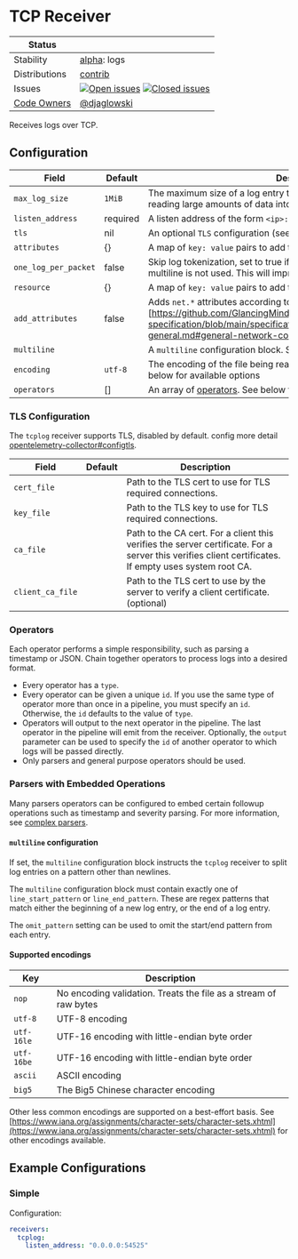 # TCP Receiver

<!-- status autogenerated section -->
| Status        |           |
| ------------- |-----------|
| Stability     | [alpha]: logs   |
| Distributions | [contrib] |
| Issues        | [![Open issues](https://img.shields.io/github/issues-search/open-telemetry/opentelemetry-collector-contrib?query=is%3Aissue%20is%3Aopen%20label%3Areceiver%2Ftcplog%20&label=open&color=orange&logo=opentelemetry)](https://github.com/GlancingMind/opentelemetry-collector-contrib/issues?q=is%3Aopen+is%3Aissue+label%3Areceiver%2Ftcplog) [![Closed issues](https://img.shields.io/github/issues-search/open-telemetry/opentelemetry-collector-contrib?query=is%3Aissue%20is%3Aclosed%20label%3Areceiver%2Ftcplog%20&label=closed&color=blue&logo=opentelemetry)](https://github.com/GlancingMind/opentelemetry-collector-contrib/issues?q=is%3Aclosed+is%3Aissue+label%3Areceiver%2Ftcplog) |
| [Code Owners](https://github.com/GlancingMind/opentelemetry-collector-contrib/blob/main/CONTRIBUTING.md#becoming-a-code-owner)    | [@djaglowski](https://www.github.com/djaglowski) |

[alpha]: https://github.com/GlancingMind/opentelemetry-collector#alpha
[contrib]: https://github.com/GlancingMind/opentelemetry-collector-releases/tree/main/distributions/otelcol-contrib
<!-- end autogenerated section -->

Receives logs over TCP.

## Configuration

| Field                     | Default              | Description                                                                                                        |
| ---                       | ---                  | ---                                                                                                                |
| `max_log_size`            | `1MiB`               | The maximum size of a log entry to read before failing. Protects against reading large amounts of data into memory |
| `listen_address`          | required             | A listen address of the form `<ip>:<port>`                                                                         |
| `tls`                     | nil                  | An optional `TLS` configuration (see the TLS configuration section)                                                |
| `attributes`              | {}                   | A map of `key: value` pairs to add to the entry's attributes                                                       |
| `one_log_per_packet`      | false                | Skip log tokenization, set to true if logs contains one log per record and multiline is not used.  This will improve performance.                                                 |
| `resource`                | {}                   | A map of `key: value` pairs to add to the entry's resource                                                         |
| `add_attributes`          | false                | Adds `net.*` attributes according to [semantic convention][https://github.com/GlancingMind/opentelemetry-specification/blob/main/specification/trace/semantic_conventions/span-general.md#general-network-connection-attributes] |
| `multiline`               |                      | A `multiline` configuration block. See below for details                                                           |
| `encoding`                | `utf-8`              | The encoding of the file being read. See the list of supported encodings below for available options               |
| `operators`               | []                   | An array of [operators](../../pkg/stanza/docs/operators/README.md#what-operators-are-available). See below for more details |

### TLS Configuration

The `tcplog` receiver supports TLS, disabled by default.
config more detail [opentelemetry-collector#configtls](https://github.com/GlancingMind/opentelemetry-collector/tree/main/config/configtls#tls-configuration-settings).

| Field             | Default          | Description                               |
| ---               | ---              | ---                                       |
| `cert_file`       |                  | Path to the TLS cert to use for TLS required connections.   |
| `key_file`        |                  | Path to the TLS key to use for TLS required connections.       |
| `ca_file`         |                  | Path to the CA cert. For a client this verifies the server certificate. For a server this verifies client certificates. If empty uses system root CA.        |
| `client_ca_file`  |                  | Path to the TLS cert to use by the server to verify a client certificate. (optional)   |

### Operators

Each operator performs a simple responsibility, such as parsing a timestamp or JSON. Chain together operators to process logs into a desired format.

- Every operator has a `type`.
- Every operator can be given a unique `id`. If you use the same type of operator more than once in a pipeline, you must specify an `id`. Otherwise, the `id` defaults to the value of `type`.
- Operators will output to the next operator in the pipeline. The last operator in the pipeline will emit from the receiver. Optionally, the `output` parameter can be used to specify the `id` of another operator to which logs will be passed directly.
- Only parsers and general purpose operators should be used.

### Parsers with Embedded Operations

Many parsers operators can be configured to embed certain followup operations such as timestamp and severity parsing. For more information, see [complex parsers](../../pkg/stanza/docs/types/parsers.md#complex-parsers).

#### `multiline` configuration

If set, the `multiline` configuration block instructs the `tcplog` receiver to split log entries on a pattern other than newlines.

The `multiline` configuration block must contain exactly one of `line_start_pattern` or `line_end_pattern`. These are regex patterns that
match either the beginning of a new log entry, or the end of a log entry.

The `omit_pattern` setting can be used to omit the start/end pattern from each entry.

#### Supported encodings

| Key        | Description
| ---        | ---                                                              |
| `nop`      | No encoding validation. Treats the file as a stream of raw bytes |
| `utf-8`    | UTF-8 encoding                                                   |
| `utf-16le` | UTF-16 encoding with little-endian byte order                    |
| `utf-16be` | UTF-16 encoding with little-endian byte order                    |
| `ascii`    | ASCII encoding                                                   |
| `big5`     | The Big5 Chinese character encoding                              |

Other less common encodings are supported on a best-effort basis.
See [https://www.iana.org/assignments/character-sets/character-sets.xhtml](https://www.iana.org/assignments/character-sets/character-sets.xhtml)
for other encodings available.

## Example Configurations

### Simple

Configuration:

```yaml
receivers:
  tcplog:
    listen_address: "0.0.0.0:54525"
```

